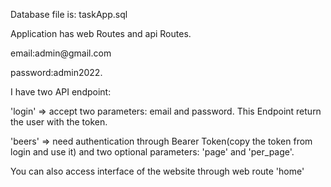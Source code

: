 <div>
   <p> Database file is: taskApp.sql </p>

<p> Application has web Routes and api Routes.</p>
<p> email:admin@gmail.com </p>
<p> password:admin2022. </p>
<p> I have two API endpoint:  </p>
<p>'login' => accept two parameters: email and password. This Endpoint return the user with the token. </p>
<p>'beers' => need authentication through Bearer Token(copy the token from login and use it) and two optional parameters: 'page' and 'per_page'.  </p>

<p> You can also access interface of the website through web route 'home' </p><br>
</div>

